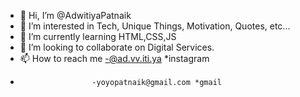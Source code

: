- 👋 Hi, I’m @AdwitiyaPatnaik
- 👀 I’m interested in Tech, Unique Things, Motivation, Quotes, etc...
- 🌱 I’m currently learning HTML,CSS,JS
- 💞️ I’m looking to collaborate on Digital Services.
- 📫 How to reach me -@ad.vv.iti.ya *instagram
-                     -yoyopatnaik@gmail.com *gmail

<!---
AdwitiyaPatnaik/AdwitiyaPatnaik is a ✨ special ✨ repository because its `README.md` (this file) appears on your GitHub profile.
You can click the Preview link to take a look at your changes.
--->
